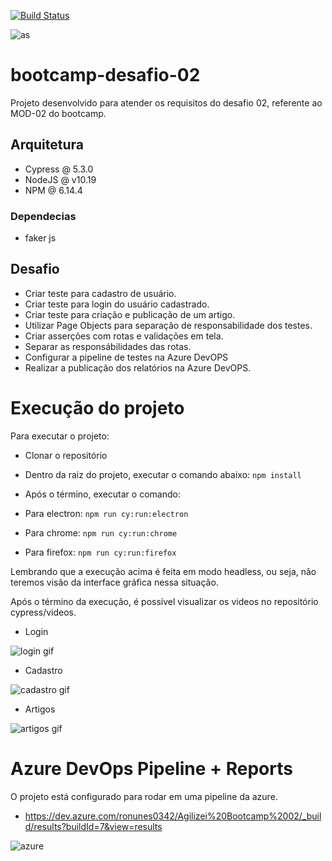 [![Build Status](https://dev.azure.com/ronunes0342/Agilizei%20Bootcamp%2002/_apis/build/status/r0nunes.bootcamp-challenge-02?branchName=main)](https://dev.azure.com/ronunes0342/Agilizei%20Bootcamp%2002/_build/latest?definitionId=1&branchName=main)

![as](https://agilizei.files.wordpress.com/2020/08/agilizei.png?w=120&h=580)

# bootcamp-desafio-02

Projeto desenvolvido para atender os requisitos do desafio 02, referente ao MOD-02 do bootcamp. 

## Arquitetura

- Cypress @ 5.3.0
- NodeJS @ v10.19
- NPM @ 6.14.4

### Dependecias
- faker js

## Desafio

- Criar teste para cadastro de usuário.
- Criar teste para login do usuário cadastrado.
- Criar teste para criação e publicação de um artigo.
- Utilizar Page Objects para separação de responsabilidade dos testes. 
- Criar asserções com rotas e validações em tela. 
- Separar as responsábilidades das rotas. 
- Configurar a pipeline de testes na Azure DevOPS
- Realizar a publicação dos relatórios na Azure DevOPS.

# Execução do projeto

Para executar o projeto: 

- Clonar o repositório
- Dentro da raiz do projeto, executar o comando abaixo:
`npm install`

- Após o término, executar o comando:

- Para electron: `npm run cy:run:electron`
- Para chrome: `npm run cy:run:chrome`
- Para firefox: `npm run cy:run:firefox`

Lembrando que a execução acima é feita em modo headless, ou seja, não teremos visão da interface gráfica nessa situação. 

Após o término da execução, é possível visualizar os videos no repositório cypress/videos.

- Login

![login gif](https://user-images.githubusercontent.com/20997661/95933181-5104d180-0da4-11eb-9530-6f55b092724c.gif)

- Cadastro

![cadastro gif](https://user-images.githubusercontent.com/20997661/95933317-a0e39880-0da4-11eb-88e0-13819aca292c.gif)

- Artigos

![artigos gif](https://user-images.githubusercontent.com/20997661/95933312-9fb26b80-0da4-11eb-8c1a-40e6e88c6571.gif)

# Azure DevOps Pipeline + Reports

O projeto está configurado para rodar em uma pipeline da azure. 

- https://dev.azure.com/ronunes0342/Agilizei%20Bootcamp%2002/_build/results?buildId=7&view=results

![azure](https://user-images.githubusercontent.com/20997661/95932641-c66fa280-0da2-11eb-8bec-821b2fcf5d46.png)


